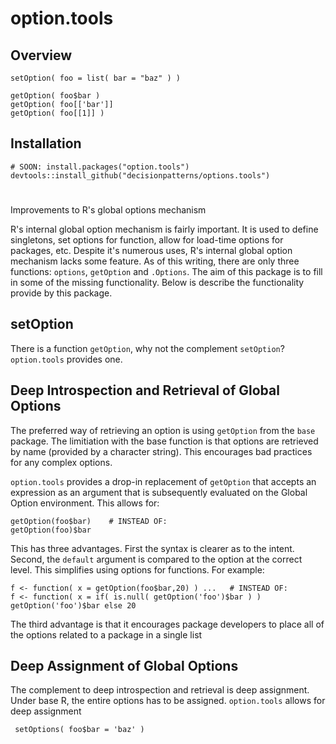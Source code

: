 # option.tools

## Overview 

    setOption( foo = list( bar = "baz" ) )
   
    getOption( foo$bar )
    getOption( foo[['bar']]
    getOption( foo[[1]] )


## Installation 

    # SOON: install.packages("option.tools")
    devtools::install_github("decisionpatterns/options.tools")
    
  

# 
Improvements to R's global options mechanism

R's internal global option mechanism is fairly important.  It is used to define singletons, set options for function, allow for load-time options for packages, etc.  Despite it's numerous uses, R's internal global option mechanism lacks some feature. As of this writing, there are only three functions: `options`, `getOption` and `.Options`.  The aim of this package is to fill in some of the missing functionality. Below is describe the functionality provide by this package.


## setOption

There is a function `getOption`, why not the complement `setOption`?  `option.tools` provides one.


## Deep Introspection and Retrieval of Global Options

The preferred way of retrieving an option is using `getOption` from the `base` package. The limitiation with the base function is that options are retrieved by name (provided by a character string). This encourages bad practices for any complex options.  

`option.tools` provides a drop-in replacement of `getOption` that accepts an expression as an argument that is subsequently evaluated on the Global Option environment. This allows for:

    getOption(foo$bar)    # INSTEAD OF:
    getOption(foo)$bar    

This has three advantages. First the syntax is clearer as to the intent. Second, the `default` argument is compared to the option at the correct level. This simplifies using options for functions.  For example:

    f <- function( x = getOption(foo$bar,20) ) ...   # INSTEAD OF:
    f <- function( x = if( is.null( getOption('foo')$bar ) ) getOption('foo')$bar else 20 

The third advantage is that it encourages package developers to place all of the options related to a package in a single list


## Deep Assignment of Global Options

The complement to deep introspection and retrieval is deep assignment.  Under base R, the entire options has to be assigned. `option.tools` allows for deep assignment

     setOptions( foo$bar = 'baz' )
  
